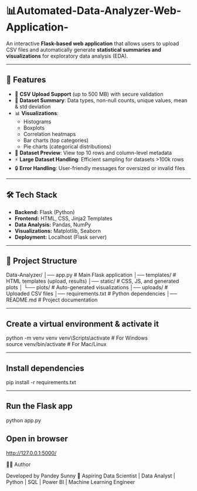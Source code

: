 # 📊Automated-Data-Analyzer-Web-Application-
An interactive **Flask-based web application** that allows users to upload CSV files and automatically generate **statistical summaries and visualizations** for exploratory data analysis (EDA).  

---

## 🚀 Features  

- 📂 **CSV Upload Support** (up to 500 MB) with secure validation  
- 📝 **Dataset Summary**: Data types, non-null counts, unique values, mean & std deviation  
- 📊 **Visualizations**:  
  - Histograms  
  - Boxplots  
  - Correlation heatmaps  
  - Bar charts (top categories)  
  - Pie charts (categorical distributions)  
- 👀 **Dataset Preview**: View top 10 rows and column-level metadata  
- ⚡ **Large Dataset Handling**: Efficient sampling for datasets >100k rows  
- 🔒 **Error Handling**: User-friendly messages for oversized or invalid files  

---

## 🛠️ Tech Stack  

- **Backend:** Flask (Python)  
- **Frontend:** HTML, CSS, Jinja2 Templates  
- **Data Analysis:** Pandas, NumPy  
- **Visualizations:** Matplotlib, Seaborn  
- **Deployment:** Localhost (Flask server)  

---

## 📂 Project Structure  

Data-Analyzer/
│── app.py # Main Flask application
│── templates/ # HTML templates (upload, results)
│── static/ # CSS, JS, and generated plots
│ └── plots/ # Auto-generated visualizations
│── uploads/ # Uploaded CSV files
│── requirements.txt # Python dependencies
│── README.md # Project documentation


---

## Create a virtual environment & activate it

python -m venv venv
venv\Scripts\activate      # For Windows  
source venv/bin/activate   # For Mac/Linux  

---

## Install dependencies

pip install -r requirements.txt

---

## Run the Flask app

python app.py


Open in browser
---

http://127.0.0.1:5000/

👨‍💻 Author

Developed by Pandey Sunny
💼 Aspiring Data Scientist | Data Analyst | Python | SQL | Power BI | Machine Learning Engineer
